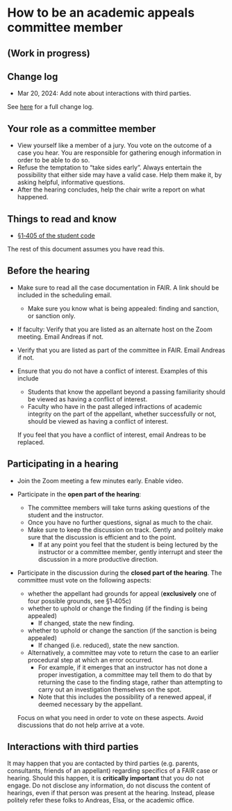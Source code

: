 # How to be an academic appeals committee member

## (Work in progress)

## Change log

* Mar 20, 2024: Add note about interactions with third parties.

See [here](https://github.com/inducer/uiuc-academic-integrity/blob/main/doc/serving-as-a-committee-member.md) for a full change log.

## Your role as a committee member

* View yourself like a member of a jury. You vote on the outcome of a case you hear. You are responsible for gathering enough information in order to be able to do so.
* Refuse the temptation to “take sides early”. Always entertain the possibility that either side may have a valid case. Help them make it, by asking helpful, informative questions.
* After the hearing concludes, help the chair write a report on what happened.

## Things to read and know

* [§1‑405 of the student code](https://studentcode.illinois.edu/article1/part4/1-405/)

The rest of this document assumes you have read this.

## Before the hearing

* Make sure to read all the case documentation in FAIR. A link should be included in the scheduling email.
  * Make sure you know what is being appealed: finding and sanction, or sanction only.
* If faculty: Verify that you are listed as an alternate host on the Zoom meeting. Email Andreas if not.
* Verify that you are listed as part of the committee in FAIR. Email Andreas if not.
* Ensure that you do not have a conflict of interest. Examples of this include
  * Students that know the appellant beyond a passing familiarity should be viewed as having a conflict of interest.
  * Faculty who have in the past alleged infractions of academic integrity on the part of the appellant, whether successfully or not,  should be viewed as having a conflict of interest.

  If you feel that you have a conflict of interest, email Andreas to be replaced.

## Participating in a hearing

* Join the Zoom meeting a few minutes early. Enable video.
* Participate in the **open part of the hearing**:
  * The committee members will take turns asking questions of the student and the instructor.
  * Once you have no further questions, signal as much to the chair.
  * Make sure to keep the discussion on track. Gently and politely make sure that the discussion is efficient and to the point.
    * If at any point you feel that the student is being lectured by the instructor or a committee member, gently interrupt and steer the discussion in a more productive direction.
* Participate in the discussion during the **closed part of the hearing**. The committee must vote on the following aspects:
  * whether the appellant had grounds for appeal (**exclusively** one of four possible grounds, see §1‑405c)
  * whether to uphold or change the finding (if the finding is being appealed)
    * If changed, state the new finding.
  * whether to uphold or change the sanction (if the sanction is being appealed)
    * If changed (i.e. reduced), state the new sanction.
  * Alternatively, a committee may vote to return the case to an earlier procedural step at which an error occurred.
    * For example, if it emerges that an instructor has not done a proper investigation, a committee may tell them to do that by returning the case to the finding stage, rather than attempting to carry out an investigation themselves on the spot.
    * Note that this includes the possibility of a renewed appeal, if deemed necessary by the appellant.

  Focus on what you need in order to vote on these aspects. Avoid discussions that do not help arrive at a vote.

## Interactions with third parties

It may happen that you are contacted by third parties (e.g. parents, consultants, friends of an appellant) regarding specifics of a FAIR case or hearing.  Should this happen, it is **critically important** that you
do not engage.  Do not disclose any information, do not discuss the content of hearings, even if that person was present at the hearing. Instead, please politely refer these folks to Andreas, Elsa, or the academic office.
